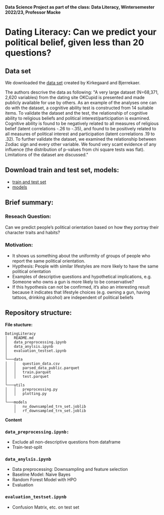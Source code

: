 **Data Science Project as part of the class: Data Literacy, Wintersemester 2022/23, Professor Macke**


# Dating Literacy: Can we predict your political belief, given less than 20 questions?

## Data set
We downloaded the [data set](https://figshare.com/articles/dataset/OKCupid_Datasets/14987388) created by Kirkegaard and Bjerrekaer. 

The authors descrive the data as following:
"A very large dataset (N=68,371, 2,620 variables) from the dating site OKCupid is presented and made publicly available for use by others. As an example of the analyses one can do with the dataset, a cognitive ability test is constructed from 14 suitable items. To validate the dataset and the test, the relationship of cognitive ability to religious beliefs and political interest/participation is examined. Cognitive ability is found to be negatively related to all measures of religious belief (latent correlations -.26 to -.35), and found to be positively related to all measures of political interest and participation (latent correlations .19 to .32). To further validate the dataset, we examined the relationship between Zodiac sign and every other variable. We found very scant evidence of any influence (the distribution of p-values from chi square tests was flat). Limitations of the dataset are discussed."
## Download train and test set, models:
- [train and test set](https://drive.google.com/drive/folders/1uP7PbnwCvYoie7Ee41mib9TyeG6yqOVn?usp=sharing) 
- [models](https://drive.google.com/drive/folders/1fEdsZcNmAjC8sddz109Q4MxPCXS0uzp2?usp=sharing)
## Brief summary:
### Reseach Question: 
Can we predict people’s political orientation based on how they portray their character traits and habits?
### Motivation:
- It shows us something about the uniformity of groups of people who report the same political orientation.
- Hypthesis: People with similar lifestyles are more likely to have the same political orientation
- Examples of descriptive questions and hypothetical implications, e.g. Someone who owns a gun is more likely to be conservative?
- If this hypothesis can not be confirmed, it’s also an interesting result because it indicates that lifestyle choices (e.g. owning a gun, having tattoos, drinking alcohol) are independent of political beliefs

## Repository structure:

**File stucture:**
```
DatingLiteracy
│   README.md
│   data_preprocessing.ipynb    
│   data_anylsis.ipynb
│   evaluation_testset.ipynb
│
└───data
│   │   question_data.csv
│   │   parsed_data_public.parquet
│   │   train.parquet
│   │   test.parquet
│ 
└───utils
│   │   preprocessing.py
│   │   plotting.py
│ 
└───models
    │   nv_downsampled_trn_set.joblib
    │   rf_downsampled_trn_set.joblib
```
**Content**
### ```data_preprocessing.ipynb:```
- Exclude all non-descriptive questions from dataframe
- Train-test-split
### ```data_anylsis.ipynb```
- Data preprocessing: Downsampling and feature selection
- Baseline Model: Naive Bayes
- Random Forest Model with HPO
- Evaluation 
### ```evaluation_testset.ipynb```
- Confusion Matrix, etc. on test set





